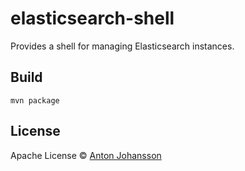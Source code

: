 # elasticsearch-shell

Provides a shell for managing Elasticsearch instances.


## Build

```
mvn package
```


## License

Apache License © [Anton Johansson](https://github.com/anton-johansson)
